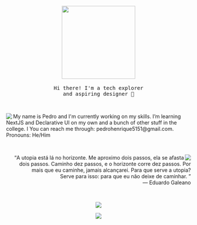 <!-- Header -->
<p align="center" >
 <img src='https://media.giphy.com/media/GFtsjaDVJnoNa/giphy.gif' width='200'>
 </br>
 </br>
 <samp>
  Hi there! I'm a tech explorer</br>and aspiring designer 👋
 </samp>
</p>
</br>

<!-- About me -->
<p align="center" >
<p align="center" >
 <img src='https://media3.giphy.com/media/FYajr6dSQfv0Y/giphy.gif'  align="left">
 <p align="left" >
  My name is Pedro and I'm currently working on my skills. I’m learning</br>NextJS and Declarative UI on my own and a bunch of other stuff in the</br>college. I You can reach me through: pedrohenrique5151@gmail.com.</br>Pronouns: He/Him
 </p>
</p>
</br>

<!-- Quote -->
<p align="center" >
  <img src='https://media1.giphy.com/media/GraeGMXcHMKAw/giphy.gif'  align="right">
<p align="right" >
 <q>A utopia está lá no horizonte. Me aproximo dois passos, ela se afasta</br>dois passos. Caminho dez passos, e o horizonte corre dez passos. Por</br>mais que eu caminhe, jamais alcançarei. Para que serve a utopia?</br>Serve para isso: para que eu não deixe de caminhar.
 </q>
</br>
― Eduardo Galeano
</p>
</p>
</br>
</p>

<!-- Github Stats -->
<p align="center" >
 <img src="https://github-readme-stats.vercel.app/api?username=Preddo&show_icons=true&theme=graywhite" />
</p>

<p align="center" >
 <a href="https://www.linkedin.com/in/pedro-soares-0a075916a/">
 <img src="https://img.shields.io/badge/linkedin--%238f2d07?style=for-the-badge&logo=linkedin&logoColor=white" />
 </a>

</p>

